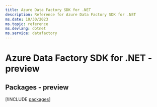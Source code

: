 ```yaml
---
title: Azure Data Factory SDK for .NET
description: Reference for Azure Data Factory SDK for .NET
ms.date: 10/30/2023
ms.topic: reference
ms.devlang: dotnet
ms.service: datafactory
---
```

# Azure Data Factory SDK for .NET - preview
## Packages - preview
[!INCLUDE [packages](data-factory-index.md)]